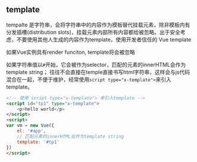 
## template
tempalte 是字符串，会将字符串中的内容作为模板替代挂载元素，除非模板内有分发插槽(distribution slots)，挂载元素内部所有内容都给被忽略。出于安全考虑，不要使用其他人生成的内容作为template，使用开发者信任的 Vue template

如果Vue实例具有render funciton, template将会被忽略

如果字符串值以`#`开始，它会被作为selector，匹配的元素的innerHTML会作为template string；
往往不会直接在temple直接书写html字符串，这样会与js代码混合在一起，不便于维护，经常使用`script type="x-template">`来引入template。
```html
<!-- 使用`script type="x-template">`来引入template -->
<script id="tp1" type="x-template">
    <p>hello world</p>
</script>
<script>
var vm = new Vue({
    el: '#app',
    // 匹配元素的innerHTML会作为template string
    template: '#tp1'
})
</script>
```